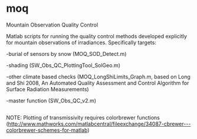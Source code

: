 # moq
Mountain Observation Quality Control

Matlab scripts for running the quality control methods developed explicitly for mountain observations of irradiances. Specifically targets:

-burial of sensors by snow (MOQ_SOD_Detect.m)

-shading (SW_Obs_QC_PlottingTool_SolGeo.m)

-other climate based checks (MOQ_LongShiLimits_Graph.m, based on Long and Shi 2008, An Automated Quality Assessment and Control Algorithm for Surface Radiation Measurements)

-master function (SW_Obs_QC_v2.m)

## 
NOTE: Plotting of transmissivity requires colorbrewer functions
(http://www.mathworks.com/matlabcentral/fileexchange/34087-cbrewer---colorbrewer-schemes-for-matlab)

